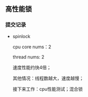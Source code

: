 ## 高性能锁

### 提交记录

- spinlock

  cpu core nums：2

  thread nums: 2

  速度性能约快4倍；

  其他情况：线程数越大，速度越慢；

  接下来工作：cpu性能测试；混合锁
